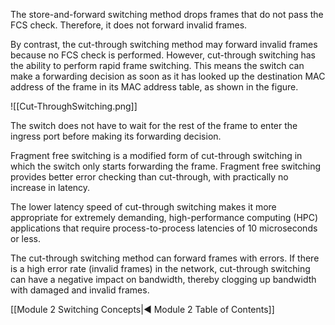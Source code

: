 The store-and-forward switching method drops frames that do not pass the FCS check. Therefore, it does not forward invalid frames.

By contrast, the cut-through switching method may forward invalid frames because no FCS check is performed. However, cut-through switching has the ability to perform rapid frame switching. This means the switch can make a forwarding decision as soon as it has looked up the destination MAC address of the frame in its MAC address table, as shown in the figure. 

![[Cut-ThroughSwitching.png]]

The switch does not have to wait for the rest of the frame to enter the ingress port before making its forwarding decision.

Fragment free switching is a modified form of cut-through switching in which the switch only starts forwarding the frame. Fragment free switching provides better error checking than cut-through, with practically no increase in latency.

The lower latency speed of cut-through switching makes it more appropriate for extremely demanding, high-performance computing (HPC) applications that require process-to-process latencies of 10 microseconds or less.

The cut-through switching method can forward frames with errors. If there is a high error rate (invalid frames) in the network, cut-through switching can have a negative impact on bandwidth, thereby clogging up bandwidth with damaged and invalid frames.

[[Module 2 Switching Concepts|◀ Module 2 Table of Contents]]